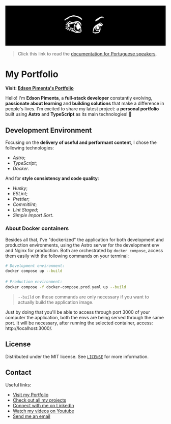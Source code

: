 [![](./.github/docs/img/readme_banner.jpeg)](https://www.edsonpimenta.net)

> Click this link to read the [documentation for Portuguese speakers](./README.md).

# My Portfolio

**Visit: [Edson Pimenta's Portfolio](https://www.edsonpimenta.net)**

Hello! I'm **Edson Pimenta**, a **full-stack developer** constantly evolving, **passionate about learning** and **building solutions** that make a difference in people's lives. I'm excited to share my latest project: a **personal portfolio** built using **Astro** and **TypeScript** as its main technologies! 🚀

## Development Environment

Focusing on the **delivery of useful and performant content**, I chose the following technologies:

- _Astro_;
- _TypeScript_;
- _Docker_.

And for **style consistency and code quality**:

- _Husky_;
- _ESLint_;
- _Prettier_;
- _Commitlint_;
- _Lint Staged_;
- _Simple Import Sort_.

### About Docker containers

Besides all that, I've "dockerized" the application for both development and production environments, using the Astro server for the development env and Nginx for production. Both are orchestrated by `docker compose`, access them easily with the following commands on your terminal:

```bash
# Development environment:
docker compose up --build

# Production environment:
docker compose -f docker-compose.prod.yaml up --build
```

> `--build` on those commands are only necessary if you want to actually build the application image.

Just by doing that you'll be able to access through port 3000 of your computer the application, both the envs are being served through the same port. It will be necessary, after running the selected container, access: http://localhost:3000/.

## License

Distributed under the MIT license. See [`LICENSE`](./LICENSE.md) for more information.

## Contact

Useful links:

- [Visit my Portfolio](https://www.edsonpimenta.net)
- [Check out all my projects](https://github.com/eddyyxxyy)
- [Connect with me on LinkedIn](https://www.linkedin.com/in/eeddyyxxyy/)
- [Watch my videos on Youtube](https://www.youtube.com/@eddyxide)
- [Send me an email](mailto:dev.eddyyxxyy@gmail.com?)
